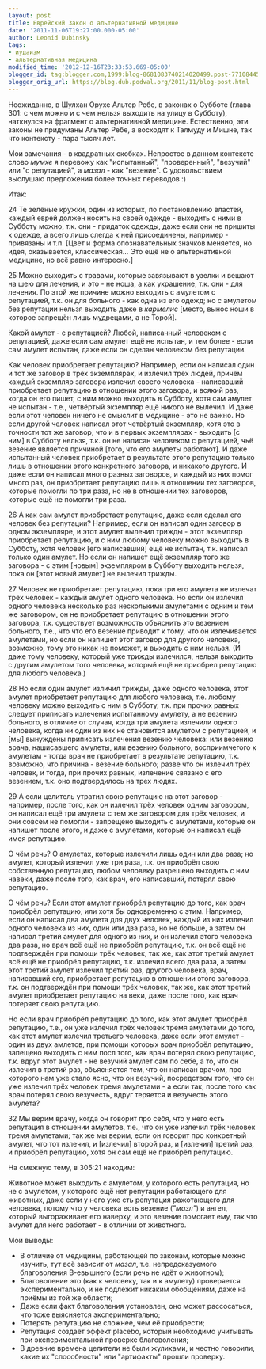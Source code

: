 ```yaml
---
layout: post
title: Еврейский Закон о альтернативной медицине
date: '2011-11-06T19:27:00.000-05:00'
author: Leonid Dubinsky
tags:
- иудаизм
- альтернативная медицина
modified_time: '2012-12-16T23:33:53.669-05:00'
blogger_id: tag:blogger.com,1999:blog-8681083740214020499.post-7710844513501244125
blogger_orig_url: https://blog.dub.podval.org/2011/11/blog-post.html
---
```


Неожиданно, в Шулхан Орухе Альтер Ребе, в законах о Субботе (глава 301: с чем можно и с чем нельзя выходить на улицу в
Субботу), наткнулся на фрагмент о альтернативной медицине. Естественно, эти законы не придуманы Альтер Ребе, а восходят
к Талмуду и Мишне, так что контексту - пара тысяч лет.

Мои замечания - в квадратных скобках. Непростое в данном контексте слово *мумхе* я перевожу как "испытанный",
"проверенный", "везучий" или "с репутацией", а *мазал* - как "везение". С удовольствием выслушаю предложения более
точных переводов :)

Итак:

24 Те зелёные кружки, один из которых, по постановлению властей, каждый еврей должен носить на своей одежде - выходить с
ними в Субботу можно, т.к. они - придаток одежды, даже если они не пришиты к одежде, а всего лишь слегда к ней
присоединены, например - привязаны и т.п. [Цвет и форма опознавательных значков меняется, но идея, оказывается,
классическая... Это ещё не о альтернативной медицине, но всё равно интересно.]

25 Можно выходить с травами, которые завязывают в узелки и вешают на шею для лечения, и это - не ноша, а как украшение,
т.к. они - для лечения. По этой же причине можно выходить с амулетом с репутацией, т.к. он для больного - как одна из
его одежд; но с амулетом без репутации нельзя выходить даже в *кармелис* [место, вынос ноши в которое запрещён лишь
мудрецами, а не Торой].

Какой амулет - с репутацией? Любой, написанный человеком с репутацией, даже если сам амулет ещё не испытан, и тем
более - если сам амулет испытан, даже если он сделан человеком без репутации.

Как человек приобретает репутацию? Например, если он написал один и тот же заговор в трёх экземплярах, и излечил трёх
людей, причём каждый экземпляр заговора излечил своего человека - написавший приобретает репутацию в отношении этого
заговора, и всякий раз, когда он его пишет, с ним можно выходить в Субботу, хотя сам амулет не испытан - т.е., четвёртый
экземпляр ещё никого не вылечил. И даже если этот человек ничего не смыслит в медицине - это не важно. Но если другой
человек написал этот четвёртый экземпляр, хотя это в точности тот же заговор, что и в первых экземплярах - выходить
[с ним] в Субботу нельзя, т.к. он не написан человеком с репутацией, чьё везение является причиной [того, что его
амулеты работают]. И даже испытанный человек приобретает в результате этого репутацию только лишь в отношении этого
конкретного заговора, и никакого другого. И даже если он написал много разных заговоров, и каждый из них помог много
раз, он приобретает репутацию лишь в отношении тех заговоров, которые помогли по три раза, но не в отношении тех
заговоров, которые ещё не помогли три раза.

26 А как сам амулет приобретает репутацию, даже если сделал его человек без репутации? Например, если он написал один
заговор в одном экземпляре, и этот амулет вылечил трижды -  этот экземпляр  приобретает репутацию, и с ним любому
человеку можно выходить в Субботу, хотя человек [его написавший] ещё не испытан, т.к. написал только один амулет. Но
если он напишет ещё экземпляр того же заговора - с этим [новым] экземпляром в Субботу выходить нельзя, пока он
[этот новый амулет] не вылечил трижды.

27 Человек не приобретает репутацию, пока три его амулета не излечат трёх человек - каждый амулет одного человека. Но
если он излечил одного человека несколько раз несколькими амулетами с одним и тем же заговором, он не приобретает
репутацию в отношении этого заговора, т.к. существует возможность объяснить это везением больного, т.е., что что его
везение приводит к тому, что он излечивается амулетами, но если он напишет этот заговор для другого человека, возможно,
тому это никак не поможет, и выходить с ним нельзя. (И даже тому человеку, который уже трижды излечился, нельзя выходить
с другим амулетом того человека, который ещё не приобрел репутацию для любого человека.)

28 Но если один амулет изличил трижды, даже одного человека, этот амулет приобретает репутацию для любого человека, т.е.
любому человеку можно выходить с ним в Субботу, т.к. при прочих равных следует приписать излечения испытанному амулету,
а не везению больного, в отличие от случая, когда три амулета излечили одного человека, когда ни один из них не
становится амулетом с репутацией, и [мы] вынуждены приписать излечения везению человека: или везению врача, нашисавшего
амулеты, или везению больного, восприимчегого к амулетам - тогда врач не приобретает в результате репутацию, т.к.
возможно, что причина - везение больного; разве что он излечил трёх человек, и тогда, при прочих равных, излечение
связано с  его везением, т.к. оно подтвердилось на трех людях.

29 А если целитель утратил свою репутацию на этот заговор - например, после того, как он излечил трёх человек одним
заговором, он написал ещё три амулета с тем же заговором для трёх человек, и они совсем не помогли - запрещено выходить
с амулетами, которые он напишет после этого, и даже с амулетами, которые он написал ещё имея репутацию.

О чём речь? О амулетах, которые излечили лишь один или два раза; но амулет, который излечил уже три раза, т.к. он
приобрёл свою собственную репутацию, любом человеку разрешено выходить с ним навеки, даже после того, как врач, его
написавший, потерял свою репутацию.

О чём речь? Если этот амулет приобрёл репутацию до того, как врач приобрёл репутацию, или хотя бы одновременно с этим.
Например, если он написал два амулета для двух человек, каждый из них излечил одного человека из них, один или два раза,
но не больше, а затем он написал третий амулет для одного из них, и он излечил этого человека два раза, но врач всё ещё
не приобрёл репутацию, т.к. он всё ещё не подтверждён при помощи трёх человек, так же, как этот третий амулет всё ещё не
приобрёл репутацию, т.к. излечил всего два раза, а затем этот третий амулет излечил третий раз, другого человека, врач,
написавший его, приобретает репутацию в отношении этого заговора, т.к. он подтверждён при помощи трёх человек, так же,
как этот третий амулет приобретает репутацию на веки, даже после того, как врач потеряет свою репутацию.

Но если врач приобрёл репутацию до того, как этот амулет приобрёл репутацию, т.е., он уже излечил трёх человек тремя
амулетами до того, как этот амулет излечил третьего человека, даже если этот амулет - один из двух амлетов, при помощи
которых врач приобрёл репутацию, запещено выходить  с ним посл того, как врач потерял свою репутацию, т.к. вдруг этот
амулет - не везучий амулет сам по себе, а то, что он излечил в третий раз, объясняется тем, что он написан врачом, про
которого нам уже стало ясно, что он везучий, посредством того, что он уже излечил трёх человек тремя амулетами - а если
так, после того как врач потерял свою везучесть, вдруг теряется и везучесть этого амулета?

32 Мы верим врачу, когда он говорит про себя, что у него есть репутация в отношении амулетов, т.е., что он уже излечил
трёх человек тремя амулетами; так же мы верим, если он говорит про конкретный амулет, что тот излечил, и [излечил]
второй раз, и [излечил] третий раз, и приобрёл репутацию, хотя он сам ещё не  приобрёл репутацию.

На смежную тему, в 305:21 находим:

Животное может выходить с амулетом, у которого есть репутация, но не с амулетом, у которого ещё нет репутации
работающего для животных, даже если у него уже сть репутация ражотающего для человека, потому что у человека есть
везение (*"мазл"*) и ангел, который выгораживает его наверху, и это везение помогает ему, так что амулет для него
работает - в отличии от животного.

Мои выводы:
- В отличие от медицины, работающей по законам, которые можно изучить, тут всё зависит от *мазал*, т.е.
непредсказуемого благоволения В-евышнего (если речь не идёт о животном);
- Благоволение это (как к человеку, так и к амулету) проверяется экспериментально, и не подлежит никаким обобщениям,
даже на приёмы из той же области;
- Даже если факт благоволения установлен, оно может рассосаться, что тоже выясняется экспериментально;
- Потерять репутацию не сложнее, чем её приобрести;
- Репутация создаёт эффект placebo, который необходимо учитывать при экспериментальной проверке благоволения;
- В древние времена целители не были жуликами, и честно говорили, какие их "способности" или "артифакты" прошли проверку.
